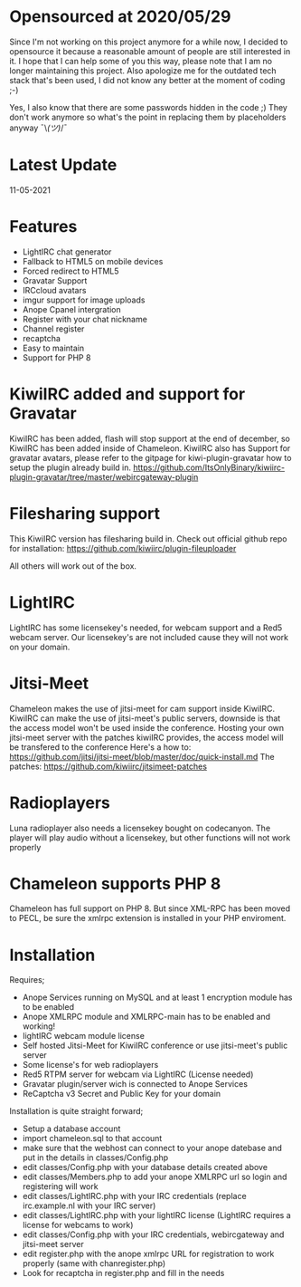 # Opensourced at 2020/05/29

Since I'm not working on this project anymore for a while now, I decided to opensource it because a reasonable amount of people are still interested in it. I hope that I can help some of you this way, please note that I am no longer maintaining this project. Also apologize me for the outdated tech stack that's been used, I did not know any better at the moment of coding ;-)

Yes, I also know that there are some passwords hidden in the code ;) They don't work anymore so what's the point in replacing them by placeholders anyway ¯\\_(ツ)_/¯

# Latest Update

11-05-2021

# Features
- LightIRC chat generator
- Fallback to HTML5 on mobile devices
- Forced redirect to HTML5
- Gravatar Support
- IRCcloud avatars
- imgur support for image uploads
- Anope Cpanel intergration
- Register with your chat nickname
- Channel register
- recaptcha
- Easy to maintain
- Support for PHP 8

# KiwiIRC added and support for Gravatar

KiwiIRC has been added, flash will stop support at the end of december, so KiwiIRC has been added inside of Chameleon.
KiwiIRC also has Support for gravatar avatars, please refer to the gitpage for kiwi-plugin-gravatar how to setup the plugin already build in.
https://github.com/ItsOnlyBinary/kiwiirc-plugin-gravatar/tree/master/webircgateway-plugin

# Filesharing support

This KiwiIRC version has filesharing build in.
Check out official github repo for installation:
https://github.com/kiwiirc/plugin-fileuploader

All others will work out of the box.

# LightIRC

LightIRC has some licensekey's needed, for webcam support and a Red5 webcam server.
Our licensekey's are not included cause they will not work on your domain.

# Jitsi-Meet

Chameleon makes the use of jitsi-meet for cam support inside KiwiIRC.
KiwiIRC can make the use of jitsi-meet's public servers, downside is that the access model won't be used inside the conference.
Hosting your own jitsi-meet server with the patches kiwiIRC provides, the access model will be transfered to the conference
Here's a how to:  https://github.com/jitsi/jitsi-meet/blob/master/doc/quick-install.md
The patches: https://github.com/kiwiirc/jitsimeet-patches

# Radioplayers

Luna radioplayer also needs a licensekey bought on codecanyon.
The player will play audio without a licensekey, but other functions will not work properly

# Chameleon supports PHP 8 
Chameleon has full support on PHP 8.
But since XML-RPC has been moved to PECL, be sure the xmlrpc extension is installed in your PHP enviroment.

# Installation

Requires;
- Anope Services running on MySQL and at least 1 encryption module has to be enabled
- Anope XMLRPC module and XMLRPC-main has to be enabled and working!
- lightIRC webcam module license
- Self hosted Jitsi-Meet for KiwiIRC conference or use jitsi-meet's public server
- Some license's for web radioplayers
- Red5 RTPM server for webcam via LightIRC (License needed)
- Gravatar plugin/server wich is connected to Anope Services
- ReCaptcha v3 Secret and Public Key for your domain

Installation is quite straight forward;
- Setup a database account
- import chameleon.sql to that account
- make sure that the webhost can connect to your anope datebase and put in the details in classes/Config.php
- edit classes/Config.php with your database details created above
- edit classes/Members.php to add your anope XMLRPC url so login and registering will work
- edit classes/LightIRC.php with your IRC credentials (replace irc.example.nl with your IRC server)
- edit classes/LightIRC.php with your lightIRC license (LightIRC requires a license for webcams to work)
- edit classes/Config.php with your IRC credentials, webircgateway and jitsi-meet server
- edit register.php with the anope xmlrpc URL for registration to work properly (same with chanregister.php)
- Look for recaptcha in register.php and fill in the needs
